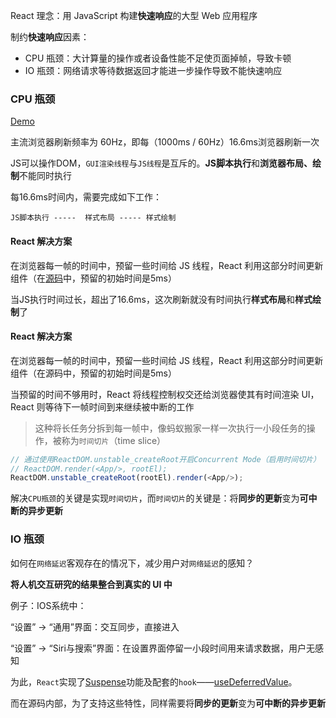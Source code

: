 React 理念：用 JavaScript 构建**快速响应**的大型 Web 应用程序

制约**快速响应**因素：

- CPU 瓶颈：大计算量的操作或者设备性能不足使页面掉帧，导致卡顿
- IO 瓶颈：网络请求等待数据返回才能进一步操作导致不能快速响应

### CPU 瓶颈

[Demo](https://codesandbox.io/s/concurrent-3h48s?file=/src/index.js)

主流浏览器刷新频率为 60Hz，即每（1000ms / 60Hz）16.6ms浏览器刷新一次

JS可以操作DOM，`GUI渲染线程`与`JS线程`是互斥的。**JS脚本执行**和**浏览器布局、绘制**不能同时执行

每16.6ms时间内，需要完成如下工作：

```
JS脚本执行 -----  样式布局 ----- 样式绘制
```

#### React 解决方案

在浏览器每一帧的时间中，预留一些时间给 JS 线程，React 利用这部分时间更新组件（在[源码](https://github.com/facebook/react/blob/1fb18e22ae66fdb1dc127347e169e73948778e5a/packages/scheduler/src/forks/SchedulerHostConfig.default.js#L119)中，预留的初始时间是5ms）

当JS执行时间过长，超出了16.6ms，这次刷新就没有时间执行**样式布局**和**样式绘制**了

#### React 解决方案

在浏览器每一帧的时间中，预留一些时间给 JS 线程，React 利用这部分时间更新组件（在源码中，预留的初始时间是5ms）

当预留的时间不够用时，React 将线程控制权交还给浏览器使其有时间渲染 UI，React 则等待下一帧时间到来继续被中断的工作

> 这种将长任务分拆到每一帧中，像蚂蚁搬家一样一次执行一小段任务的操作，被称为`时间切片`（time slice）

```js
// 通过使用ReactDOM.unstable_createRoot开启Concurrent Mode（启用时间切片）
// ReactDOM.render(<App/>, rootEl);  
ReactDOM.unstable_createRoot(rootEl).render(<App/>);
```

解决`CPU瓶颈`的关键是实现`时间切片`，而`时间切片`的关键是：将**同步的更新**变为**可中断的异步更新**

### IO 瓶颈

如何在`网络延迟`客观存在的情况下，减少用户对`网络延迟`的感知？

**将人机交互研究的结果整合到真实的 UI 中**

例子：IOS系统中：

“设置” -> “通用”界面：交互同步，直接进入

“设置” -> “Siri与搜索”界面：在设置界面停留一小段时间用来请求数据，用户无感知



为此，`React`实现了[Suspense](https://zh-hans.reactjs.org/docs/concurrent-mode-suspense.html)功能及配套的`hook`——[useDeferredValue](https://zh-hans.reactjs.org/docs/concurrent-mode-reference.html#usedeferredvalue)。

而在源码内部，为了支持这些特性，同样需要将**同步的更新**变为**可中断的异步更新**